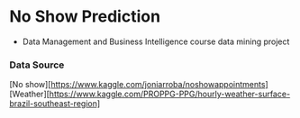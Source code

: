 # No Show Prediction
- Data Management and Business Intelligence course data mining project

### Data Source
[No show][https://www.kaggle.com/joniarroba/noshowappointments]
[Weather][https://www.kaggle.com/PROPPG-PPG/hourly-weather-surface-brazil-southeast-region]
